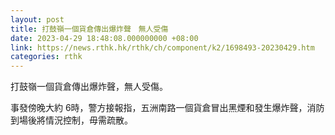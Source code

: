 ```yaml
---
layout: post
title: 打鼓嶺一個貨倉傳出爆炸聲　無人受傷
date: 2023-04-29 18:48:08.000000000 +08:00
link: https://news.rthk.hk/rthk/ch/component/k2/1698493-20230429.htm
categories: rthk
---
```


打鼓嶺一個貨倉傳出爆炸聲，無人受傷。

事發傍晚大約 6時，警方接報指，五洲南路一個貨倉冒出黑煙和發生爆炸聲，消防到場後將情況控制，毋需疏散。
